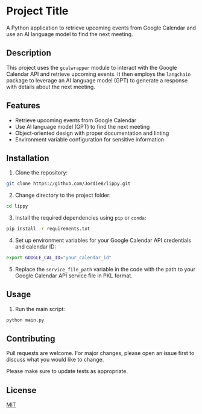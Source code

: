 # Project Title

A Python application to retrieve upcoming events from Google Calendar and use an AI language model to find the next meeting.

## Description

This project uses the `gcalwrapper` module to interact with the Google Calendar API and retrieve upcoming events. It then employs the `langchain` package to leverage an AI language model (GPT) to generate a response with details about the next meeting.

## Features

- Retrieve upcoming events from Google Calendar
- Use AI language model (GPT) to find the next meeting
- Object-oriented design with proper documentation and linting
- Environment variable configuration for sensitive information

## Installation

1. Clone the repository:
```bash
git clone https://github.com/JordieB/lippy.git
```
2. Change directory to the project folder:
```bash
cd lippy
```
3. Install the required dependencies using `pip` or `conda`:
```bash
pip install -r requirements.txt
```
4. Set up environment variables for your Google Calendar API credentials and calendar ID:
```bash
export GOOGLE_CAL_ID="your_calendar_id"
```
5. Replace the `service_file_path` variable in the code with the path to your Google Calendar API service file in PKL format.

## Usage

1. Run the main script:
```bash
python main.py
```

## Contributing

Pull requests are welcome. For major changes, please open an issue first to discuss what you would like to change.

Please make sure to update tests as appropriate.

## License

[MIT](https://choosealicense.com/licenses/mit/)